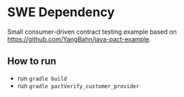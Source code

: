# SWE Dependency

Small consumer-driven contract testing example based on https://github.com/YangBahn/java-pact-example.

## How to run

* run `gradle build`
* run `gradle pactVerify_customer_provider`